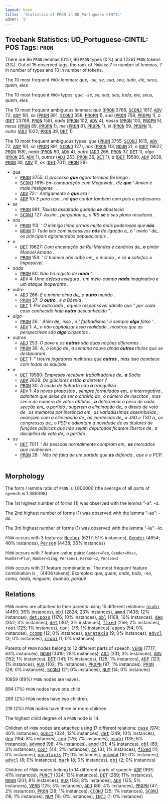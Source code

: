 ```yaml
---
layout: base
title:  'Statistics of PRON in UD_Portuguese-CINTIL'
udver: '2'
---
```


## Treebank Statistics: UD_Portuguese-CINTIL: POS Tags: `PRON`

There are 96 `PRON` lemmas (0%), 96 `PRON` types (0%) and 12261 `PRON` tokens (3%).
Out of 15 observed tags, the rank of `PRON` is: 7 in number of lemmas, 7 in number of types and 10 in number of tokens.

The 10 most frequent `PRON` lemmas: <em>que, -se, se, sua, seu, tudo, ele, seus, quem, eles</em>

The 10 most frequent `PRON` types:  <em>que, -se, se, sua, seu, tudo, ele, seus, quem, eles</em>

The 10 most frequent ambiguous lemmas: <em>que</em> (<tt><a href="pt_cintil-pos-PRON.html">PRON</a></tt> 3766, <tt><a href="pt_cintil-pos-SCONJ.html">SCONJ</a></tt> 1617, <tt><a href="pt_cintil-pos-ADV.html">ADV</a></tt> 72, <tt><a href="pt_cintil-pos-ADP.html">ADP</a></tt> 10), <em>se</em> (<tt><a href="pt_cintil-pos-PRON.html">PRON</a></tt> 891, <tt><a href="pt_cintil-pos-SCONJ.html">SCONJ</a></tt> 358, <tt><a href="pt_cintil-pos-PROPN.html">PROPN</a></tt> 1), <em>sua</em> (<tt><a href="pt_cintil-pos-PRON.html">PRON</a></tt> 758, <tt><a href="pt_cintil-pos-PROPN.html">PROPN</a></tt> 1), <em>o</em> (<tt><a href="pt_cintil-pos-DET.html">DET</a></tt> 23789, <tt><a href="pt_cintil-pos-PRON.html">PRON</a></tt> 158), <em>nada</em> (<tt><a href="pt_cintil-pos-PRON.html">PRON</a></tt> 102, <tt><a href="pt_cintil-pos-ADV.html">ADV</a></tt> 4), <em>nossa</em> (<tt><a href="pt_cintil-pos-PRON.html">PRON</a></tt> 100, <tt><a href="pt_cintil-pos-PROPN.html">PROPN</a></tt> 5), <em>meus</em> (<tt><a href="pt_cintil-pos-PRON.html">PRON</a></tt> 89, <tt><a href="pt_cintil-pos-PROPN.html">PROPN</a></tt> 1), <em>me</em> (<tt><a href="pt_cintil-pos-PRON.html">PRON</a></tt> 81, <tt><a href="pt_cintil-pos-PROPN.html">PROPN</a></tt> 1), <em>si</em> (<tt><a href="pt_cintil-pos-PRON.html">PRON</a></tt> 59, <tt><a href="pt_cintil-pos-PROPN.html">PROPN</a></tt> 1), <em>outro</em> (<tt><a href="pt_cintil-pos-ADJ.html">ADJ</a></tt> 1022, <tt><a href="pt_cintil-pos-PRON.html">PRON</a></tt> 39, <tt><a href="pt_cintil-pos-DET.html">DET</a></tt> 1)

The 10 most frequent ambiguous types:  <em>que</em> (<tt><a href="pt_cintil-pos-PRON.html">PRON</a></tt> 3755, <tt><a href="pt_cintil-pos-SCONJ.html">SCONJ</a></tt> 1615, <tt><a href="pt_cintil-pos-ADV.html">ADV</a></tt> 72, <tt><a href="pt_cintil-pos-ADP.html">ADP</a></tt> 10), <em>se</em> (<tt><a href="pt_cintil-pos-PRON.html">PRON</a></tt> 891, <tt><a href="pt_cintil-pos-SCONJ.html">SCONJ</a></tt> 127), <em>nós</em> (<tt><a href="pt_cintil-pos-PRON.html">PRON</a></tt> 113, <tt><a href="pt_cintil-pos-NOUN.html">NOUN</a></tt> 2), <em>o</em> (<tt><a href="pt_cintil-pos-DET.html">DET</a></tt> 19627, <tt><a href="pt_cintil-pos-PRON.html">PRON</a></tt> 158), <em>nada</em> (<tt><a href="pt_cintil-pos-PRON.html">PRON</a></tt> 80, <tt><a href="pt_cintil-pos-ADV.html">ADV</a></tt> 4), <em>outro</em> (<tt><a href="pt_cintil-pos-ADJ.html">ADJ</a></tt> 266, <tt><a href="pt_cintil-pos-PRON.html">PRON</a></tt> 37, <tt><a href="pt_cintil-pos-DET.html">DET</a></tt> 1), <em>algo</em> (<tt><a href="pt_cintil-pos-PRON.html">PRON</a></tt> 26, <tt><a href="pt_cintil-pos-ADV.html">ADV</a></tt> 1), <em>outros</em> (<tt><a href="pt_cintil-pos-ADJ.html">ADJ</a></tt> 253, <tt><a href="pt_cintil-pos-PRON.html">PRON</a></tt> 36, <tt><a href="pt_cintil-pos-DET.html">DET</a></tt> 1), <em>a</em> (<tt><a href="pt_cintil-pos-DET.html">DET</a></tt> 19580, <tt><a href="pt_cintil-pos-ADP.html">ADP</a></tt> 2638, <tt><a href="pt_cintil-pos-PRON.html">PRON</a></tt> 30, <tt><a href="pt_cintil-pos-ADV.html">ADV</a></tt> 1), <em>os</em> (<tt><a href="pt_cintil-pos-DET.html">DET</a></tt> 7011, <tt><a href="pt_cintil-pos-PRON.html">PRON</a></tt> 28)


* <em>que</em>
  * <tt><a href="pt_cintil-pos-PRON.html">PRON</a></tt> 3755: <em>O processo <b>que</b> agora termina foi longo .</em>
  * <tt><a href="pt_cintil-pos-SCONJ.html">SCONJ</a></tt> 1615: <em>Em comparação com Megawati , diz <b>que</b> ' Amien é mais inteligente ' .</em>
  * <tt><a href="pt_cintil-pos-ADV.html">ADV</a></tt> 72: <em>' Antigamente é <b>que</b> era !</em>
  * <tt><a href="pt_cintil-pos-ADP.html">ADP</a></tt> 10: <em>E para isso , há <b>que</b> contar também com pais e professores .</em>
* <em>se</em>
  * <tt><a href="pt_cintil-pos-PRON.html">PRON</a></tt> 891: <em>Taxista assaltado quando <b>se</b> abastecia</em>
  * <tt><a href="pt_cintil-pos-SCONJ.html">SCONJ</a></tt> 127: <em>Assim , perguntou a_ o IRS <b>se</b> o seu plano resultaria .</em>
* <em>nós</em>
  * <tt><a href="pt_cintil-pos-PRON.html">PRON</a></tt> 113: <em>' O inimigo tinha armas muito mais poderosas que <b>nós</b> .</em>
  * <tt><a href="pt_cintil-pos-NOUN.html">NOUN</a></tt> 2: <em>Tudo isto com sucessivos <b>nós</b> de ligação a_ o ' miolo ' de_ os principais aglomerados populacionais .</em>
* <em>o</em>
  * <tt><a href="pt_cintil-pos-DET.html">DET</a></tt> 19627: <em>Com encenação de Rui Mendes e cenários de_ <b>o</b> pintor Manuel Amado .</em>
  * <tt><a href="pt_cintil-pos-PRON.html">PRON</a></tt> 158: <em>' O homem não cabe em_ o mundo , e só <b>o</b> satisfaz o Impossível .</em>
* <em>nada</em>
  * <tt><a href="pt_cintil-pos-PRON.html">PRON</a></tt> 80: <em>Não há registo de <b>nada</b> ' .</em>
  * <tt><a href="pt_cintil-pos-ADV.html">ADV</a></tt> 4: <em>Uma defesa insegura , um meio-campo <b>nada</b> imaginativo e um ataque inoperante .</em>
* <em>outro</em>
  * <tt><a href="pt_cintil-pos-ADJ.html">ADJ</a></tt> 266: <em>É a minha alma de_ o <b>outro</b> mundo .</em>
  * <tt><a href="pt_cintil-pos-PRON.html">PRON</a></tt> 37: <em>O <b>outro</b> , é a Bósnia .</em>
  * <tt><a href="pt_cintil-pos-DET.html">DET</a></tt> 1: <em>Por outro lado , aquele responsável admite que " por cada caso conhecido haja <b>outro</b> desconhecido " .</em>
* <em>algo</em>
  * <tt><a href="pt_cintil-pos-PRON.html">PRON</a></tt> 26: <em>' Além de_ isso , o ' fachadismo ' é sempre <b>algo</b> falso ' .</em>
  * <tt><a href="pt_cintil-pos-ADV.html">ADV</a></tt> 1: <em>A_ o não capitalizar essa realidade , mostrou que as perspectivas são <b>algo</b> cinzentas .</em>
* <em>outros</em>
  * <tt><a href="pt_cintil-pos-ADJ.html">ADJ</a></tt> 253: <em>O povo e os <b>outros</b> são duas nações diferentes .</em>
  * <tt><a href="pt_cintil-pos-PRON.html">PRON</a></tt> 36: <em>A_ o longo de_ a semana houve ainda <b>outros</b> títulos que se destacaram .</em>
  * <tt><a href="pt_cintil-pos-DET.html">DET</a></tt> 1: <em>" Houve jogadores melhores que <b>outros</b> , mas isso acontece com todas as equipas .</em>
* <em>a</em>
  * <tt><a href="pt_cintil-pos-DET.html">DET</a></tt> 19580: <em>Empresas recebem trabalhadores de_ <b>a</b> Sodia</em>
  * <tt><a href="pt_cintil-pos-ADP.html">ADP</a></tt> 2638: <em>Os glaciares estão <b>a</b> derreter ?</em>
  * <tt><a href="pt_cintil-pos-PRON.html">PRON</a></tt> 30: <em>A saída de Suharto não <b>a</b> tranquiliza :</em>
  * <tt><a href="pt_cintil-pos-ADV.html">ADV</a></tt> 1: <em>As novas propostas , sempre formuladas em_ a interrogativa , admitem que deixe de ser o critério de_ o número de inscritos , mas sim o de número de votos obtidos , <b>a</b> determinar o peso de cada secção em_ o partido ; sugerem a eliminação de_ o direito de voto de_ os membros por inerência em_ as variadíssimas assembleias ; avançam com a eliminação de_ as inerências de_ a JSD e TSD a_ os congressos de_ o PSD e adiantam a novidade de os titulares de funções públicas que não sejam deputados ficarem libertos de_ a disciplina de voto de_ o partido .</em>
* <em>os</em>
  * <tt><a href="pt_cintil-pos-DET.html">DET</a></tt> 7011: <em>' As pessoas normalmente compram em_ <b>os</b> mercados que conhecem .</em>
  * <tt><a href="pt_cintil-pos-PRON.html">PRON</a></tt> 28: <em>' Não há falta de um partido que <b>os</b> defenda , que é o PCP. '</em>

## Morphology

The form / lemma ratio of `PRON` is 1.000000 (the average of all parts of speech is 1.389398).

The 1st highest number of forms (1) was observed with the lemma “-a”: <em>-a</em>.

The 2nd highest number of forms (1) was observed with the lemma “-as”: <em>-as</em>.

The 3rd highest number of forms (1) was observed with the lemma “-la”: <em>-la</em>.

`PRON` occurs with 3 features: <tt><a href="pt_cintil-feat-Number.html">Number</a></tt> (6217; 51% instances), <tt><a href="pt_cintil-feat-Gender.html">Gender</a></tt> (4854; 40% instances), <tt><a href="pt_cintil-feat-Person.html">Person</a></tt> (4438; 36% instances)

`PRON` occurs with 7 feature-value pairs: `Gender=Fem`, `Gender=Masc`, `Number=Plur`, `Number=Sing`, `Person=1`, `Person=2`, `Person=3`

`PRON` occurs with 21 feature combinations.
The most frequent feature combination is `_` (4406 tokens).
Examples: <em>que, quem, onde, tudo, -no, como, nada, ninguém, quando, porquê</em>


## Relations

`PRON` nodes are attached to their parents using 15 different relations: <tt><a href="pt_cintil-dep-nsubj.html">nsubj</a></tt> (4460; 36% instances), <tt><a href="pt_cintil-dep-obj.html">obj</a></tt> (2824; 23% instances), <tt><a href="pt_cintil-dep-amod.html">amod</a></tt> (1438; 12% instances), <tt><a href="pt_cintil-dep-det-poss.html">det:poss</a></tt> (1176; 10% instances), <tt><a href="pt_cintil-dep-obl.html">obl</a></tt> (1168; 10% instances), <tt><a href="pt_cintil-dep-dep.html">dep</a></tt> (352; 3% instances), <tt><a href="pt_cintil-dep-det.html">det</a></tt> (307; 3% instances), <tt><a href="pt_cintil-dep-fixed.html">fixed</a></tt> (256; 2% instances), <tt><a href="pt_cintil-dep-root.html">root</a></tt> (125; 1% instances), <tt><a href="pt_cintil-dep-conj.html">conj</a></tt> (76; 1% instances), <tt><a href="pt_cintil-dep-appos.html">appos</a></tt> (54; 0% instances), <tt><a href="pt_cintil-dep-ccomp.html">ccomp</a></tt> (12; 0% instances), <tt><a href="pt_cintil-dep-parataxis.html">parataxis</a></tt> (9; 0% instances), <tt><a href="pt_cintil-dep-advcl.html">advcl</a></tt> (3; 0% instances), <tt><a href="pt_cintil-dep-csubj.html">csubj</a></tt> (1; 0% instances)

Parents of `PRON` nodes belong to 12 different parts of speech: <tt><a href="pt_cintil-pos-VERB.html">VERB</a></tt> (7717; 63% instances), <tt><a href="pt_cintil-pos-NOUN.html">NOUN</a></tt> (3410; 28% instances), <tt><a href="pt_cintil-pos-ADJ.html">ADJ</a></tt> (331; 3% instances), <tt><a href="pt_cintil-pos-ADV.html">ADV</a></tt> (152; 1% instances), <tt><a href="pt_cintil-pos-DET.html">DET</a></tt> (141; 1% instances),  (125; 1% instances), <tt><a href="pt_cintil-pos-ADP.html">ADP</a></tt> (123; 1% instances), <tt><a href="pt_cintil-pos-AUX.html">AUX</a></tt> (102; 1% instances), <tt><a href="pt_cintil-pos-PROPN.html">PROPN</a></tt> (97; 1% instances), <tt><a href="pt_cintil-pos-PRON.html">PRON</a></tt> (28; 0% instances), <tt><a href="pt_cintil-pos-SCONJ.html">SCONJ</a></tt> (21; 0% instances), <tt><a href="pt_cintil-pos-NUM.html">NUM</a></tt> (14; 0% instances)

10859 (89%) `PRON` nodes are leaves.

894 (7%) `PRON` nodes have one child.

289 (2%) `PRON` nodes have two children.

219 (2%) `PRON` nodes have three or more children.

The highest child degree of a `PRON` node is 14.

Children of `PRON` nodes are attached using 17 different relations: <tt><a href="pt_cintil-dep-case.html">case</a></tt> (974; 40% instances), <tt><a href="pt_cintil-dep-punct.html">punct</a></tt> (324; 13% instances), <tt><a href="pt_cintil-dep-det.html">det</a></tt> (249; 10% instances), <tt><a href="pt_cintil-dep-dep.html">dep</a></tt> (194; 8% instances), <tt><a href="pt_cintil-dep-cop.html">cop</a></tt> (176; 7% instances), <tt><a href="pt_cintil-dep-nsubj.html">nsubj</a></tt> (135; 6% instances), <tt><a href="pt_cintil-dep-advmod.html">advmod</a></tt> (98; 4% instances), <tt><a href="pt_cintil-dep-amod.html">amod</a></tt> (91; 4% instances), <tt><a href="pt_cintil-dep-obl.html">obl</a></tt> (69; 3% instances), <tt><a href="pt_cintil-dep-conj.html">conj</a></tt> (44; 2% instances), <tt><a href="pt_cintil-dep-cc.html">cc</a></tt> (31; 1% instances), <tt><a href="pt_cintil-dep-fixed.html">fixed</a></tt> (11; 0% instances), <tt><a href="pt_cintil-dep-parataxis.html">parataxis</a></tt> (11; 0% instances), <tt><a href="pt_cintil-dep-nummod.html">nummod</a></tt> (10; 0% instances), <tt><a href="pt_cintil-dep-advcl.html">advcl</a></tt> (8; 0% instances), <tt><a href="pt_cintil-dep-mark.html">mark</a></tt> (8; 0% instances), <tt><a href="pt_cintil-dep-obj.html">obj</a></tt> (2; 0% instances)

Children of `PRON` nodes belong to 14 different parts of speech: <tt><a href="pt_cintil-pos-ADP.html">ADP</a></tt> (993; 41% instances), <tt><a href="pt_cintil-pos-PUNCT.html">PUNCT</a></tt> (324; 13% instances), <tt><a href="pt_cintil-pos-DET.html">DET</a></tt> (269; 11% instances), <tt><a href="pt_cintil-pos-NOUN.html">NOUN</a></tt> (201; 8% instances), <tt><a href="pt_cintil-pos-AUX.html">AUX</a></tt> (183; 8% instances), <tt><a href="pt_cintil-pos-ADV.html">ADV</a></tt> (125; 5% instances), <tt><a href="pt_cintil-pos-VERB.html">VERB</a></tt> (125; 5% instances), <tt><a href="pt_cintil-pos-ADJ.html">ADJ</a></tt> (86; 4% instances), <tt><a href="pt_cintil-pos-PROPN.html">PROPN</a></tt> (47; 2% instances), <tt><a href="pt_cintil-pos-PRON.html">PRON</a></tt> (28; 1% instances), <tt><a href="pt_cintil-pos-CCONJ.html">CCONJ</a></tt> (25; 1% instances), <tt><a href="pt_cintil-pos-SCONJ.html">SCONJ</a></tt> (18; 1% instances), <tt><a href="pt_cintil-pos-NUM.html">NUM</a></tt> (10; 0% instances), <tt><a href="pt_cintil-pos-INTJ.html">INTJ</a></tt> (1; 0% instances)


